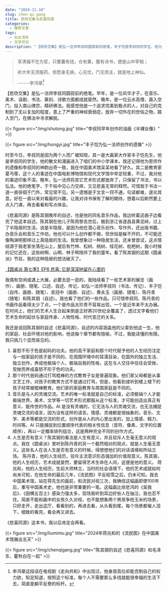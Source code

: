 ```yaml
---
date: "2024-11-10"
slug: chen-qi-gang
title: 悲欣交集与悲喜同源
categories:
  - 推荐文章
tags:
  - 似水流年
  - 文学评论
description: "【悲欣交集】是弘一法师李叔同圆寂前的绝笔，丰子恺是李叔同的学生，他为恩师作的遗像和李叔同的神韵出奇一致，我在中国美术馆呆呆地看了好久。《悲喜同源》是陈其钢晚年的自述，也是他的同名音乐作品，我边听着这曲子边看完了他这自述。"
---
```


> 享清福不在为官，只要囊有钱，仓有粟，腹有诗书，便是山中宰相；
>
> 祈大年无须服药，但愿身无病，心无忧，门无债主，就是地上神仙。
>
> ------李鸿章[^1]

[^1]: 李鸿章这段话在电视剧《走向共和》中出现过，他身居高位却能克制自己的权力欲，知足知退，按照这个标准，每个人不需要那么多钱就能很幸福的生活下去，简直是躺平反卷的标杆。

【悲欣交集】是弘一法师李叔同圆寂前的绝笔。早年，是一位风华才子，在音乐、美术、话剧、书法、篆刻、诗歌方面都成就斐然。晚年，是一位云水高僧，遁入空门，投入南山律宗，精研佛法。我感觉他是一个追求完美到极点的人，对自己的克制到了无以复加的程度，患上了严重的神经衰弱症，放弃一切外在的世俗之物，踏入空门，在佛法中寻求解脱。

{{< figure src="/img/shutong.jpg" title="李叔同早年创作的油画《半裸女像》" >}}

{{< figure src="/img/hongyi.jpg" title="丰子恺为弘一法师创作的遗像" >}}

时至今日，李叔同是因为两个人而广被知晓，其一是大画家大作家丰子恺先生，他是李叔同的学生，他的散文和漫画进入了咱们的中小学课本。我还记得他为恩师作的遗像和李叔同的神韵出奇一致，我在中国美术馆呆呆地看了好久。其二是教育家夏丏尊，这个人的事迹在中国电影博物馆和现代文学馆中举足轻重，不过，我对他的事迹印象不深。晚年，弘一法师将其它艺术形式都放弃了，只保留了书法，书以弘法。他的绝笔字，于干枯中见心力交瘁，又见悲喜无常的释然。可惜我于书法一道一直徘徊于门外，常见常不见。另一遗憾是于文言一窍不通，句读都难，遑论其意。好在一直以来对看画的兴趣，让我对诗书保有了解的期待，想着以后断然要上点入门课，再去看看和写点体会。

《悲喜同源》是陈其钢晚年的自述，也是他的同名音乐作品，我边听着这曲子边看完了他这本自述。陈其钢在他儿子陈雨黎去世后，搬到浙江省遂昌县黄泥岭，过上了半隐居的生活。说是半隐居，是因为他在潜心音乐创作、写作外，还出版书籍、办音乐会和音乐工作坊。他也可以什么创作都不做，但世俗是躲不开的，不可能还像陶渊明那样过上真隐居的生活。我曾想象过一种隐居生活，还未曾尝试，这点情结源于我老家坐落在山上，屋后有竹林、松树、桃树、桂花树、枇杷树，我小时候的记忆还在，这些树啊、山啊、林子啊陪伴了我的童年。看了陈其钢的这期《圆桌派》节目，我的这种隐居的想法破灭了。

[【圆桌派 第七季】EP8 悲喜: 它是深深地留在心里的](https://www.youtube.com/watch?v=pPvzS4EsGq4)

我偶有空闲或遇上大展，必要去逛一逛的，我陆续看了一些艺术家的展览（画作）、画册、随笔、口述、自述、传记，如弘一法师李叔同（书法、传记）、丰子恺（自传、画册、随笔）、吴冠中（画册、自述）、黄永玉（画册、随笔）、陈丹青（随笔）和陈其钢（自述）。我也看了他们的一些作品，只可惜李叔同、陈丹青的书画作品看得太少了点，一个是作品太珍贵不容易出现，一个是近年来不太办展。在时间上，他们的艺术人生合起来倒是正好將20世纪全覆盖了，透过文字看他们艺术生命的起伏与家庭传承、人物性格、时代变迁的关系。

我还是说回陈其钢的自述《悲喜同源》，自述的内容涵盖他的父辈到他这一生，他的家庭、社会环境对他的影响，他说每个章节都有隐喻，不过，我能读懂的有限。我只挑几个显而易见的。

1.  喜怒不形于色是起码的功夫。他的高干家庭和那个时代赋予他的人生经历注定与一般家庭的孩子是不同的，在周围环境中的耳濡目染，在国外的独立生活、独立创作，养成他极端个人、极端自我的性格，这在与人交往中往往会受挫，受挫而养成喜怒不形于色的功夫。
2.  那个时代爸妈通过打骂棍棒的方式教育子女是普遍现象。他们家父母都是从事文艺工作，对孩子的教育方式不是通过打骂，但是，他看到或听到楼上楼下的孩子经常被棍棒教育。他们家的家庭教育与周围家庭是不同的。
3.  音乐是与人的灵魂交流。艺术的唯一标准就是自己的标准，必须极端个人才能极端世界。美术、文学等一切艺术形式都服从这个标准，才可能创造出真正有意义、能传世的作品。AI 是没有灵魂的，它无法与人的灵魂交流，也无法捕捉灵魂交流的语言，因为没有这样的语言。情感、灵魂都是很抽象的，音乐、文学、美术等都是交流的形式，创作是从人的内心里出发的，加上情感、精力、时间等。AI 只能捕捉到位置顺序代表的相关性信息（音符、像素、文字的位置顺序），再以一定概率排列组合，这是两种完全不同的创作方式。
4.  人生是否有意义？陈其钢的看法是人生有意义，并且驳斥人生毫无意义的观点。我在《圆桌派》里听到陈丹青的另一个截然相对的观点，就是人生毫无意义。这些名人在谈人生是否有意义的时候，得想想他们的对话语境和所站立场。 陈丹青，他的人生经历，驳斥主流意识形态强加的价值观意义。陈其钢，他的人生经历，艺术成就斐然，要留得艺术生命在人间，这便是他的意义。 蒋兆和，他的人生经历，生前大师林立，当时的社会语境下，他的艺术成就如何尚未可知，在他生命的最后几年，《流民图》平反昭雪之后，仍未可知。我去中国美术馆，站在蒋先生的画前，和流民对视三次，我确信这幅画即使100年后，重写中国美术史，他也是非常重要的一笔。这幅画比徐悲鸿的《奚我后》、《田横五百士》感染力强太多，现场我听到耳边好些人在抽泣，我也忍不住。简直不能和画中的女孩久久对视，也不能想象两个男孩争抢玉米的场景，只好走开，走出这厅，看看别的，再进去看，从头看到尾，每个场景都催人泪下，细致的看完，看会再又进去。

《悲喜同源》这本书，我以后肯定会再看。

{{< figure src="/img/liumintu.jpg" title="2024年蒋兆和的《流民图》在中国美术馆展出五天" >}}

{{< figure src="/img/chenqigang.jpg" title="陈其钢的自述《悲喜同源》和毛泽东、瞿秋白在一起" >}}
